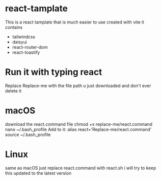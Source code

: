 # react-tamplate
This is a react tamplate that is much easier to use created with vite
it contains
- tailwindcss
- daisyui
- react-router-dom
- react-toastify
# Run it with typing react
Replace Replace-me with the file path u just downloaded and don't ever delete it
# macOS
download the react.command file
chmod +x replace-me/react.command
nano ~/.bash_profile
Add to it:
alias react='Replace-me/react.command'
source ~/.bash_profile
# Linux 
same as macOS just replace react.command with react.sh
i will try to keep this updated to the latest version
